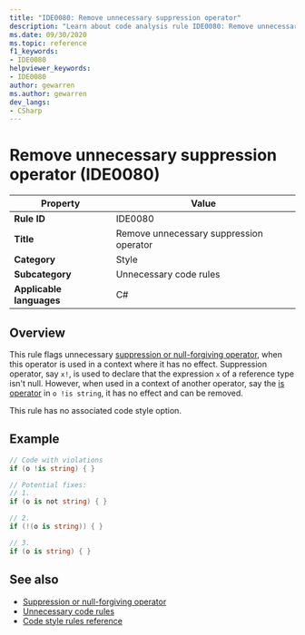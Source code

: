 ```yaml
---
title: "IDE0080: Remove unnecessary suppression operator"
description: "Learn about code analysis rule IDE0080: Remove unnecessary suppression operator"
ms.date: 09/30/2020
ms.topic: reference
f1_keywords:
- IDE0080
helpviewer_keywords:
- IDE0080
author: gewarren
ms.author: gewarren
dev_langs:
- CSharp
---
```

# Remove unnecessary suppression operator (IDE0080)

|Property|Value|
|-|-|
| **Rule ID** | IDE0080 |
| **Title** | Remove unnecessary suppression operator |
| **Category** | Style |
| **Subcategory** | Unnecessary code rules |
| **Applicable languages** | C# |

## Overview

This rule flags unnecessary [suppression or null-forgiving operator](../../../csharp/language-reference/operators/null-forgiving.md), when this operator is used in a context where it has no effect. Suppression operator, say `x!`, is used to declare that the expression `x` of a reference type isn't null. However, when used in a context of another operator, say the [is operator](../../../csharp/language-reference/operators/is.md) in `o !is string`, it has no effect and can be removed.

This rule has no associated code style option.

## Example

```csharp
// Code with violations
if (o !is string) { }

// Potential fixes:
// 1.
if (o is not string) { }

// 2.
if (!(o is string)) { }

// 3.
if (o is string) { }
```

## See also

- [Suppression or null-forgiving operator](../../../csharp/language-reference/operators/null-forgiving.md)
- [Unnecessary code rules](unnecessary-code-rules.md)
- [Code style rules reference](index.md)
